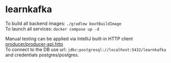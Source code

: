 # learnkafka

To build all backend images: `./gradlew bootBuildImage`  
To launch all services: `docker compose up -d`  

Manual testing can be applied via IntelliJ built-in HTTP client [producer/producer-api.http](https://github.com/DzianisYermalovich/learnkafka/blob/producer/producer/producer-api.http)  
To connect to the DB use url: `jdbc:postgresql://localhost:5432/learnkafka` and credentials postgres/postgres.
